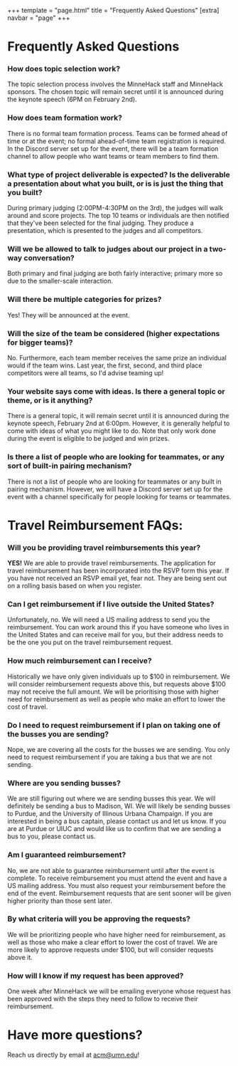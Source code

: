 +++
template = "page.html"
title = "Frequently Asked Questions"
[extra]
navbar = "page"
+++

# Frequently Asked Questions

### How does topic selection work?

The topic selection process involves the MinneHack staff and MinneHack sponsors. The chosen topic will remain secret until it is announced during the keynote speech (6PM on February 2nd).

### How does team formation work?
	
There is no formal team formation process. Teams can be formed ahead of time or at the event; no formal ahead-of-time team registration is required. In the Discord server set up for the event, there will be a team formation channel to allow people who want teams or team members to find them. 

### What type of project deliverable is expected? Is the deliverable a presentation about what you built, or is is just the thing that you built?
	
During primary judging (2:00PM-4:30PM on the 3rd), the judges will walk around and score projects. The top 10 teams or individuals are then notified that they've been selected for the final judging. They produce a presentation, which is presented to the judges and all competitors.
		
### Will we be allowed to talk to judges about our project in a two-way conversation?

Both primary and final judging are both fairly interactive; primary more so due to the smaller-scale interaction.

### Will there be multiple categories for prizes?
	
Yes! They will be announced at the event.

### Will the size of the team be considered (higher expectations for bigger teams)?
	
No. Furthermore, each team member receives the same prize an individual would if the team wins. Last year, the first, second, and third place competitors were all teams, so I'd advise teaming up!

### Your website says come with ideas.  Is there a general topic or theme, or is it anything?
	
There is a general topic, it will remain secret until it is announced during the keynote speech, February 2nd at 6:00pm. However, it is generally helpful to come with ideas of what you might like to do. Note that only work done during the event is eligible to be judged and win prizes.

### Is there a list of people who are looking for teammates, or any sort of built-in pairing mechanism?
	
There is not a list of people who are looking for teammates or any built in pairing mechanism. However, we will have a Discord server set up for the event with a channel specifically for people looking for teams or teammates. 

# Travel Reimbursement FAQs:

### Will you be providing travel reimbursements this year?

**YES!** We are able to provide travel reimbursements. The application for travel reimbursement has been incorporated into the RSVP form this year. If you have not received an RSVP email yet, fear not. They are being sent out on a rolling basis based on when you register.

### Can I get reimbursement if I live outside the United States?

Unfortunately, no. We will need a US mailing address to send you the reimbursement. You can work around this if you have someone who lives in the United States and can receive mail for you, but their address needs to be the one you put on the travel reimbursement request.

### How much reimbursement can I receive?

Historically we have only given individuals up to $100 in reimbursement. We will consider reimbursement requests above this, but requests above $100 may not receive the full amount. We will be prioritising those with higher need for reimbursement as well as people who make an effort to lower the cost of travel.

### Do I need to request reimbursement if I plan on taking one of the busses you are sending?

Nope, we are covering all the costs for the busses we are sending. You only need to request reimbursement if you are taking a bus that we are not sending.

### Where are you sending busses?

We are still figuring out where we are sending busses this year. We will definitely be sending a bus to Madison, WI. We will likely be sending busses to Purdue, and the University of Illinous Urbana Champaign. If you are interested in being a bus captain, please contact us and let us know. If you are at Purdue or UIUC and would like us to confirm that we are sending a bus to you, please contact us. 

### Am I guaranteed reimbursement?

No, we are not able to guarantee reimbursement until after the event is complete. To receive reimbursement you must attend the event and have a US mailing address. You must also request your reimbursement before the end of the event. Reimbursement requests that are sent sooner will be given higher priority than those sent later.

### By what criteria will you be approving the requests?

We will be prioritizing people who have higher need for reimbursement, as well as those who make a clear effort to lower the cost of travel. We are more likely to approve requests under $100, but will consider requests above it.

### How will I know if my request has been approved?

One week after MinneHack we will be emailing everyone whose request has been approved with the steps they need to follow to receive their reimbursement. 

# Have more questions?

Reach us directly by email at [acm@umn.edu](mailto:acm@umn.edu)!
